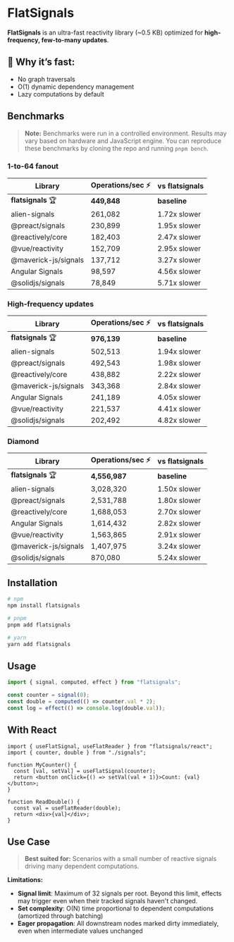 # FlatSignals

**FlatSignals** is an ultra-fast reactivity library (~0.5 KB) optimized for **high-frequency, few-to-many updates**.

## 🚀 Why it’s fast:

- No graph traversals
- O(1) dynamic dependency management
- Lazy computations by default

## Benchmarks

> **Note:** Benchmarks were run in a controlled environment. Results may vary based on hardware and JavaScript engine. You can reproduce these benchmarks by cloning the repo and running `pnpm bench`.

### 1-to-64 fanout

| Library              | Operations/sec ⚡ | vs flatsignals |
| -------------------- | ----------------- | -------------- |
| **flatsignals** 🏆   | **449,848**       | **baseline**   |
| alien-signals        | 261,082           | 1.72x slower   |
| @preact/signals      | 230,899           | 1.95x slower   |
| @reactively/core     | 182,403           | 2.47x slower   |
| @vue/reactivity      | 152,709           | 2.95x slower   |
| @maverick-js/signals | 137,712           | 3.27x slower   |
| Angular Signals      | 98,597            | 4.56x slower   |
| @solidjs/signals     | 78,849            | 5.71x slower   |

### High-frequency updates

| Library              | Operations/sec ⚡ | vs flatsignals |
| -------------------- | ----------------- | -------------- |
| **flatsignals** 🏆   | **976,139**       | **baseline**   |
| alien-signals        | 502,513           | 1.94x slower   |
| @preact/signals      | 492,543           | 1.98x slower   |
| @reactively/core     | 438,882           | 2.22x slower   |
| @maverick-js/signals | 343,368           | 2.84x slower   |
| Angular Signals      | 241,189           | 4.05x slower   |
| @vue/reactivity      | 221,537           | 4.41x slower   |
| @solidjs/signals     | 202,492           | 4.82x slower   |

### Diamond

| Library              | Operations/sec ⚡ | vs flatsignals |
| -------------------- | ----------------- | -------------- |
| **flatsignals** 🏆   | **4,556,987**     | **baseline**   |
| alien-signals        | 3,028,320         | 1.50x slower   |
| @preact/signals      | 2,531,788         | 1.80x slower   |
| @reactively/core     | 1,688,053         | 2.70x slower   |
| Angular Signals      | 1,614,432         | 2.82x slower   |
| @vue/reactivity      | 1,563,865         | 2.91x slower   |
| @maverick-js/signals | 1,407,975         | 3.24x slower   |
| @solidjs/signals     | 870,080           | 5.24x slower   |

## Installation

```bash
# npm
npm install flatsignals

# pnpm
pnpm add flatsignals

# yarn
yarn add flatsignals
```

## Usage

```ts
import { signal, computed, effect } from "flatsignals";

const counter = signal(0);
const double = computed(() => counter.val * 2);
const log = effect(() => console.log(double.val));
```

## With React

```tsx
import { useFlatSignal, useFlatReader } from "flatsignals/react";
import { counter, double } from "./signals";

function MyCounter() {
  const [val, setVal] = useFlatSignal(counter);
  return <button onClick={() => setVal(val + 1)}>Count: {val}</button>;
}

function ReadDouble() {
  const val = useFlatReader(double);
  return <div>{val}</div>;
}
```

## Use Case

> **Best suited for:** Scenarios with a small number of reactive signals driving many dependent computations.

**Limitations:**

- **Signal limit**: Maximum of 32 signals per root. Beyond this limit, effects may trigger even when their tracked signals haven't changed.
- **Set complexity**: O(N) time proportional to dependent computations (amortized through batching)
- **Eager propagation**: All downstream nodes marked dirty immediately, even when intermediate values unchanged
